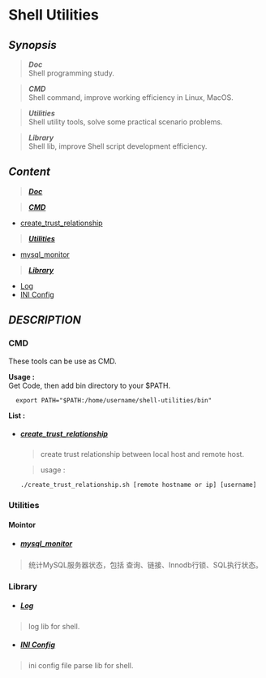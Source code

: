 
# Shell Utilities

## *Synopsis*
> ***Doc***  
Shell programming study.  

> ***CMD***  
Shell command, improve working efficiency in Linux, MacOS.  

> ***Utilities***  
Shell utility tools, solve some practical scenario problems.

> ***Library***  
Shell lib, improve Shell script development efficiency.

## *Content*
>***[Doc](#blog/README.md)***

>***[CMD](#cmd)***
- [create_trust_relationship](#create_trust_relationship)  

>***[Utilities](#utilities)***   
- [mysql_monitor](#mysql_monitor)

>***[Library](#library)***  
- [Log](#Log)
- [INI Config](#ini-config)

## *DESCRIPTION*
### CMD
These tools can be use as CMD.  

**Usage :**  
Get Code, then add bin directory to your $PATH. 
```shell
  export PATH="$PATH:/home/username/shell-utilities/bin"
```

**List :**
- ##### [create_trust_relationship](cmd/create_trust_relationship.sh) 
  
  > create trust relationship between local host and remote host.

  > usage :
  ```shell
  ./create_trust_relationship.sh [remote hostname or ip] [username]
  ```
### Utilities
#### Mointor
- ##### [mysql_monitor](utils/monitor/mysql_monitor/README.md) 
> 统计MySQL服务器状态，包括 查询、链接、Innodb行锁、SQL执行状态。

### Library
- ##### [Log](lib/log/README.md)
> log lib for shell.

- ##### [INI Config](lib/config/ini/README.md)
> ini config file parse lib for shell.


